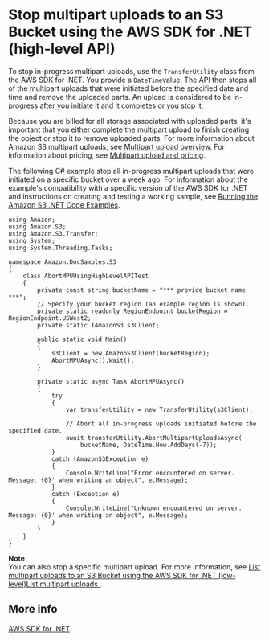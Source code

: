 # Stop multipart uploads to an S3 Bucket using the AWS SDK for \.NET \(high\-level API\)<a name="HLAbortDotNet"></a>

To stop in\-progress  multipart uploads, use the `TransferUtility` class from the AWS SDK for \.NET\. You provide a `DateTime`value\. The API then stops all of the multipart uploads that were initiated before the specified date and time and remove the uploaded parts\. An upload is considered to be in\-progress after you initiate it and it completes or you stop it\. 

Because you are billed for all storage associated with uploaded parts, it's important that you either complete the multipart upload to finish creating the object or stop it to remove uploaded parts\. For more information about Amazon S3 multipart uploads, see [Multipart upload overview](mpuoverview.md)\. For information about pricing, see [Multipart upload and pricing](mpuoverview.md#mpuploadpricing)\.

The following C\# example stop all in\-progress multipart uploads that were initiated on a specific bucket over a week ago\. For information about the example's compatibility with a specific version of the AWS SDK for \.NET and instructions on creating and testing a working sample, see [Running the Amazon S3 \.NET Code Examples](UsingTheMPDotNetAPI.md#TestingDotNetApiSamples)\.

```
using Amazon;
using Amazon.S3;
using Amazon.S3.Transfer;
using System;
using System.Threading.Tasks;

namespace Amazon.DocSamples.S3
{
    class AbortMPUUsingHighLevelAPITest
    {
        private const string bucketName = "*** provide bucket name ***";
        // Specify your bucket region (an example region is shown).
        private static readonly RegionEndpoint bucketRegion = RegionEndpoint.USWest2;
        private static IAmazonS3 s3Client;

        public static void Main()
        {
            s3Client = new AmazonS3Client(bucketRegion);
            AbortMPUAsync().Wait();
        }

        private static async Task AbortMPUAsync()
        {
            try
            {
                var transferUtility = new TransferUtility(s3Client);

                // Abort all in-progress uploads initiated before the specified date.
                await transferUtility.AbortMultipartUploadsAsync(
                    bucketName, DateTime.Now.AddDays(-7));
            }
            catch (AmazonS3Exception e)
            {
                Console.WriteLine("Error encountered on server. Message:'{0}' when writing an object", e.Message);
            }
            catch (Exception e)
            {
                Console.WriteLine("Unknown encountered on server. Message:'{0}' when writing an object", e.Message);
            }
        } 
    }
}
```

**Note**  
You can also stop a specific multipart upload\. For more information, see [List multipart uploads to an S3 Bucket using the AWS SDK for \.NET \(low\-level\)List multipart uploads ](LLlistMPuploadsDotNet.md)\. 

## More info<a name="HLAbortDotNet-more-info"></a>

[AWS SDK for \.NET](https://aws.amazon.com/sdk-for-net/)